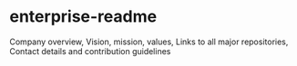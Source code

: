 # enterprise-readme
Company overview, Vision, mission, values, Links to all major repositories, Contact details and contribution guidelines
